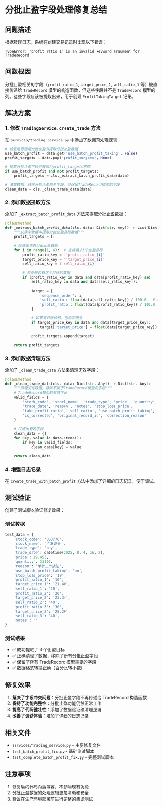 # 分批止盈字段处理修复总结

## 问题描述

根据错误日志，系统在创建交易记录时出现以下错误：
```
TypeError: 'profit_ratio_1' is an invalid keyword argument for TradeRecord
```

## 问题根因

分批止盈相关的字段（`profit_ratio_1`, `target_price_1`, `sell_ratio_1` 等）被直接传递给 `TradeRecord` 模型的构造函数，但这些字段并不是 `TradeRecord` 模型的列。这些字段应该被提取出来，用于创建 `ProfitTakingTarget` 记录。

## 解决方案

### 1. 修改 `TradingService.create_trade` 方法

在 `services/trading_service.py` 中添加了数据预处理逻辑：

```python
# 检查是否使用分批止盈并提取分批止盈数据
use_batch_profit = data.get('use_batch_profit_taking', False)
profit_targets = data.pop('profit_targets', None)

# 提取分批止盈字段并转换为profit_targets格式
if use_batch_profit and not profit_targets:
    profit_targets = cls._extract_batch_profit_data(data)

# 清理数据，移除分批止盈相关字段，只保留TradeRecord模型的字段
clean_data = cls._clean_trade_data(data)
```

### 2. 添加数据提取方法

添加了 `_extract_batch_profit_data` 方法来提取分批止盈数据：

```python
@classmethod
def _extract_batch_profit_data(cls, data: Dict[str, Any]) -> List[Dict]:
    """从表单数据中提取分批止盈目标数据"""
    profit_targets = []
    
    # 检查是否有分批止盈数据
    for i in range(1, 4):  # 支持最多3个止盈目标
        profit_ratio_key = f'profit_ratio_{i}'
        target_price_key = f'target_price_{i}'
        sell_ratio_key = f'sell_ratio_{i}'
        
        # 检查是否有这个目标的数据
        if (profit_ratio_key in data and data[profit_ratio_key] and 
            sell_ratio_key in data and data[sell_ratio_key]):
            
            target = {
                'sequence_order': i,
                'sell_ratio': float(data[sell_ratio_key]) / 100.0,  # 转换百分比为小数
                'profit_ratio': float(data[profit_ratio_key]) / 100.0  # 转换百分比为小数
            }
            
            # 如果有目标价格，也添加进去
            if target_price_key in data and data[target_price_key]:
                target['target_price'] = float(data[target_price_key])
            
            profit_targets.append(target)
    
    return profit_targets
```

### 3. 添加数据清理方法

添加了 `_clean_trade_data` 方法来清理无效字段：

```python
@classmethod
def _clean_trade_data(cls, data: Dict[str, Any]) -> Dict[str, Any]:
    """清理交易数据，移除不属于TradeRecord模型的字段"""
    # TradeRecord模型的有效字段
    valid_fields = {
        'stock_code', 'stock_name', 'trade_type', 'price', 'quantity', 
        'trade_date', 'reason', 'notes', 'stop_loss_price', 
        'take_profit_ratio', 'sell_ratio', 'use_batch_profit_taking',
        'is_corrected', 'original_record_id', 'correction_reason'
    }
    
    # 过滤出有效字段
    clean_data = {}
    for key, value in data.items():
        if key in valid_fields:
            clean_data[key] = value
    
    return clean_data
```

### 4. 增强日志记录

在 `create_trade_with_batch_profit` 方法中添加了详细的日志记录，便于调试。

## 测试验证

创建了测试脚本验证修复效果：

### 测试数据
```python
test_data = {
    'stock_code': '000776',
    'stock_name': '广发证券',
    'trade_type': 'buy',
    'trade_date': datetime(2025, 8, 4, 16, 2),
    'price': 19.453,
    'quantity': 31100,
    'reason': '单针二十战法',
    'use_batch_profit_taking': 'on',
    'stop_loss_price': '19',
    'profit_ratio_1': '10',
    'target_price_1': '21.40',
    'sell_ratio_1': '20',
    'profit_ratio_2': '20',
    'target_price_2': '23.34',
    'sell_ratio_2': '40',
    'profit_ratio_3': '30',
    'target_price_3': '25.29',
    'sell_ratio_3': '40',
    'notes': ''
}
```

### 测试结果
- ✅ 成功提取了 3 个止盈目标
- ✅ 正确清理了数据，移除了所有分批止盈字段
- ✅ 保留了所有 TradeRecord 模型需要的字段
- ✅ 数据格式转换正确（百分比转小数）

## 修复效果

1. **解决了字段冲突问题**：分批止盈字段不再传递给 TradeRecord 构造函数
2. **保持了功能完整性**：分批止盈功能仍然正常工作
3. **提高了代码健壮性**：添加了数据验证和清理逻辑
4. **改善了调试体验**：增加了详细的日志记录

## 相关文件

- `services/trading_service.py` - 主要修复文件
- `test_batch_profit_fix.py` - 基础测试脚本
- `test_complete_batch_profit_fix.py` - 完整测试脚本

## 注意事项

1. 修复后的代码向后兼容，不影响现有功能
2. 分批止盈数据的处理逻辑更加清晰和安全
3. 建议在生产环境部署前进行完整的集成测试